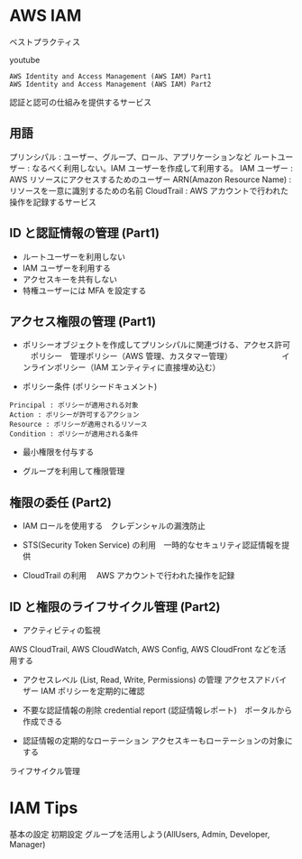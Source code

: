 # AWS IAM

ベストプラクティス

youtube

```
AWS Identity and Access Management (AWS IAM) Part1
AWS Identity and Access Management (AWS IAM) Part2
```

認証と認可の仕組みを提供するサービス

## 用語

プリンシパル : ユーザー、グループ、ロール、アプリケーションなど
ルートユーザー : なるべく利用しない。IAM ユーザーを作成して利用する。
IAM ユーザー : AWS リソースにアクセスするためのユーザー
ARN(Amazon Resource Name) : リソースを一意に識別するための名前
CloudTrail : AWS アカウントで行われた操作を記録するサービス

## ID と認証情報の管理 (Part1)

- ルートユーザーを利用しない
- IAM ユーザーを利用する
- アクセスキーを共有しない
- 特権ユーザーには MFA を設定する

## アクセス権限の管理 (Part1)

- ポリシーオブジェクトを作成してプリンシパルに関連づける、アクセス許可
  　ポリシー　管理ポリシー（AWS 管理、カスタマー管理）
  　　　　　　インラインポリシー（IAM エンティティに直接埋め込む）

- ポリシー条件 (ポリシードキュメント)

```
Principal : ポリシーが適用される対象
Action : ポリシーが許可するアクション
Resource : ポリシーが適用されるリソース
Condition : ポリシーが適用される条件
```

- 最小権限を付与する

- グループを利用して権限管理

## 権限の委任 (Part2)

- IAM ロールを使用する　クレデンシャルの漏洩防止
- STS(Security Token Service) の利用　一時的なセキュリティ認証情報を提供

- CloudTrail の利用　 AWS アカウントで行われた操作を記録

## ID と権限のライフサイクル管理 (Part2)

- アクティビティの監視

AWS CloudTrail, AWS CloudWatch, AWS Config, AWS CloudFront などを活用する

- アクセスレベル (List, Read, Write, Permissions) の管理
  アクセスアドバイザー
  IAM ポリシーを定期的に確認

- 不要な認証情報の削除
  credential report (認証情報レポート)　ポータルから作成できる

- 認証情報の定期的なローテーション
  アクセスキーもローテーションの対象にする

ライフサイクル管理

# IAM Tips

基本の設定
初期設定
グループを活用しよう(AllUsers, Admin, Developer, Manager)
